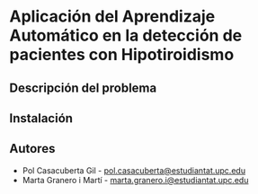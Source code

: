 # Aplicación del Aprendizaje Automático en la detección de pacientes con Hipotiroidismo 

## Descripción del problema


## Instalación


## Autores
* Pol Casacuberta Gil - [pol.casacuberta@estudiantat.upc.edu](pol.casacuberta@estudiantat.upc.edu)
* Marta Granero i Martí - [marta.granero.i@estudiantat.upc.edu](marta.granero.i@estudiantat.upc.edu)
